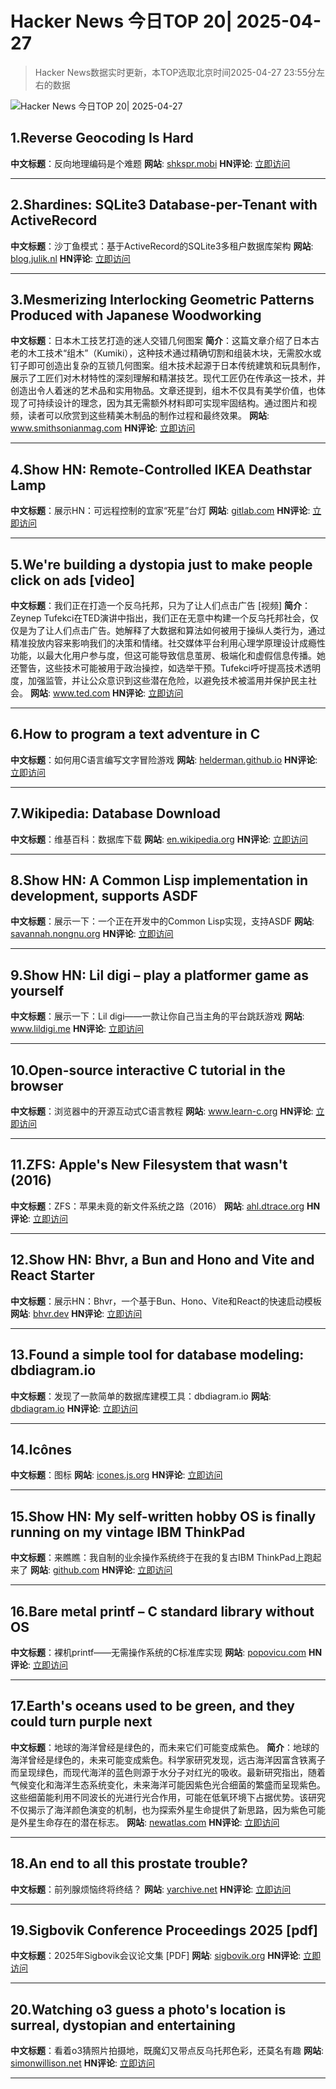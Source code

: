 # Hacker News 今日TOP 20| 2025-04-27

> Hacker News数据实时更新，本TOP选取北京时间2025-04-27 23:55分左右的数据

![Hacker News 今日TOP 20| 2025-04-27](https://img.chuhaix.com/2024/0910_imageFile-1665440404179-628424718_1725901191.png)

## 1.Reverse Geocoding Is Hard
**中文标题**：反向地理编码是个难题
**网站**:  <a href='https://shkspr.mobi/blog/2025/04/reverse-geocoding-is-hard/' target='_blank' rel='nofollow'>shkspr.mobi</a>
**HN评论**:  <a href='https://news.ycombinator.com/item?id=43812323&utm_source=www.chuhaix.com' target='_blank' rel='nofollow'>立即访问</a>

---

## 2.Shardines: SQLite3 Database-per-Tenant with ActiveRecord
**中文标题**：沙丁鱼模式：基于ActiveRecord的SQLite3多租户数据库架构
**网站**:  <a href='https://blog.julik.nl/2025/04/a-can-of-shardines' target='_blank' rel='nofollow'>blog.julik.nl</a>
**HN评论**:  <a href='https://news.ycombinator.com/item?id=43811400&utm_source=www.chuhaix.com' target='_blank' rel='nofollow'>立即访问</a>

---

## 3.Mesmerizing Interlocking Geometric Patterns Produced with Japanese Woodworking
**中文标题**：日本木工技艺打造的迷人交错几何图案
**简介**：这篇文章介绍了日本古老的木工技术“组木”（Kumiki），这种技术通过精确切割和组装木块，无需胶水或钉子即可创造出复杂的互锁几何图案。组木技术起源于日本传统建筑和玩具制作，展示了工匠们对木材特性的深刻理解和精湛技艺。现代工匠仍在传承这一技术，并创造出令人着迷的艺术品和实用物品。文章还提到，组木不仅具有美学价值，也体现了可持续设计的理念，因为其无需额外材料即可实现牢固结构。通过图片和视频，读者可以欣赏到这些精美木制品的制作过程和最终效果。
**网站**:  <a href='https://www.smithsonianmag.com/smithsonian-institution/see-the-mesmerizing-interlocking-geometric-patterns-produced-with-this-ancient-japanese-woodworking-technique-180986494/' target='_blank' rel='nofollow'>www.smithsonianmag.com</a>
**HN评论**:  <a href='https://news.ycombinator.com/item?id=43810724&utm_source=www.chuhaix.com' target='_blank' rel='nofollow'>立即访问</a>

---

## 4.Show HN: Remote-Controlled IKEA Deathstar Lamp
**中文标题**：展示HN：可远程控制的宜家“死星”台灯
**网站**:  <a href='https://gitlab.com/sephalon/deathstar_lamp' target='_blank' rel='nofollow'>gitlab.com</a>
**HN评论**:  <a href='https://news.ycombinator.com/item?id=43809841&utm_source=www.chuhaix.com' target='_blank' rel='nofollow'>立即访问</a>

---

## 5.We're building a dystopia just to make people click on ads [video]
**中文标题**：我们正在打造一个反乌托邦，只为了让人们点击广告 [视频]
**简介**：Zeynep Tufekci在TED演讲中指出，我们正在无意中构建一个反乌托邦社会，仅仅是为了让人们点击广告。她解释了大数据和算法如何被用于操纵人类行为，通过精准投放内容来影响我们的决策和情绪。社交媒体平台利用心理学原理设计成瘾性功能，以最大化用户参与度，但这可能导致信息茧房、极端化和虚假信息传播。她还警告，这些技术可能被用于政治操控，如选举干预。Tufekci呼吁提高技术透明度，加强监管，并让公众意识到这些潜在危险，以避免技术被滥用并保护民主社会。
**网站**:  <a href='https://www.ted.com/talks/zeynep_tufekci_we_re_building_a_dystopia_just_to_make_people_click_on_ads' target='_blank' rel='nofollow'>www.ted.com</a>
**HN评论**:  <a href='https://news.ycombinator.com/item?id=43812379&utm_source=www.chuhaix.com' target='_blank' rel='nofollow'>立即访问</a>

---

## 6.How to program a text adventure in C
**中文标题**：如何用C语言编写文字冒险游戏
**网站**:  <a href='https://helderman.github.io/htpataic/htpataic01.html' target='_blank' rel='nofollow'>helderman.github.io</a>
**HN评论**:  <a href='https://news.ycombinator.com/item?id=43809638&utm_source=www.chuhaix.com' target='_blank' rel='nofollow'>立即访问</a>

---

## 7.Wikipedia: Database Download
**中文标题**：维基百科：数据库下载
**网站**:  <a href='https://en.wikipedia.org/wiki/Wikipedia:Database_download' target='_blank' rel='nofollow'>en.wikipedia.org</a>
**HN评论**:  <a href='https://news.ycombinator.com/item?id=43811732&utm_source=www.chuhaix.com' target='_blank' rel='nofollow'>立即访问</a>

---

## 8.Show HN: A Common Lisp implementation in development, supports ASDF
**中文标题**：展示一下：一个正在开发中的Common Lisp实现，支持ASDF
**网站**:  <a href='https://savannah.nongnu.org/p/alisp' target='_blank' rel='nofollow'>savannah.nongnu.org</a>
**HN评论**:  <a href='https://news.ycombinator.com/item?id=43811432&utm_source=www.chuhaix.com' target='_blank' rel='nofollow'>立即访问</a>

---

## 9.Show HN: Lil digi – play a platformer game as yourself
**中文标题**：展示一下：Lil digi——一款让你自己当主角的平台跳跃游戏
**网站**:  <a href='https://www.lildigi.me/' target='_blank' rel='nofollow'>www.lildigi.me</a>
**HN评论**:  <a href='https://news.ycombinator.com/item?id=43811736&utm_source=www.chuhaix.com' target='_blank' rel='nofollow'>立即访问</a>

---

## 10.Open-source interactive C tutorial in the browser
**中文标题**：浏览器中的开源互动式C语言教程
**网站**:  <a href='https://www.learn-c.org/' target='_blank' rel='nofollow'>www.learn-c.org</a>
**HN评论**:  <a href='https://news.ycombinator.com/item?id=43809092&utm_source=www.chuhaix.com' target='_blank' rel='nofollow'>立即访问</a>

---

## 11.ZFS: Apple's New Filesystem that wasn't (2016)
**中文标题**：ZFS：苹果未竟的新文件系统之路（2016）
**网站**:  <a href='https://ahl.dtrace.org/2016/06/15/apple_and_zfs/' target='_blank' rel='nofollow'>ahl.dtrace.org</a>
**HN评论**:  <a href='https://news.ycombinator.com/item?id=43810566&utm_source=www.chuhaix.com' target='_blank' rel='nofollow'>立即访问</a>

---

## 12.Show HN: Bhvr, a Bun and Hono and Vite and React Starter
**中文标题**：展示HN：Bhvr，一个基于Bun、Hono、Vite和React的快速启动模板
**网站**:  <a href='https://bhvr.dev' target='_blank' rel='nofollow'>bhvr.dev</a>
**HN评论**:  <a href='https://news.ycombinator.com/item?id=43811016&utm_source=www.chuhaix.com' target='_blank' rel='nofollow'>立即访问</a>

---

## 13.Found a simple tool for database modeling: dbdiagram.io
**中文标题**：发现了一款简单的数据库建模工具：dbdiagram.io
**网站**:  <a href='https://dbdiagram.io' target='_blank' rel='nofollow'>dbdiagram.io</a>
**HN评论**:  <a href='https://news.ycombinator.com/item?id=43808803&utm_source=www.chuhaix.com' target='_blank' rel='nofollow'>立即访问</a>

---

## 14.Icônes
**中文标题**：图标
**网站**:  <a href='https://icones.js.org/' target='_blank' rel='nofollow'>icones.js.org</a>
**HN评论**:  <a href='https://news.ycombinator.com/item?id=43808443&utm_source=www.chuhaix.com' target='_blank' rel='nofollow'>立即访问</a>

---

## 15.Show HN: My self-written hobby OS is finally running on my vintage IBM ThinkPad
**中文标题**：来瞧瞧：我自制的业余操作系统终于在我的复古IBM ThinkPad上跑起来了
**网站**:  <a href='https://github.com/joexbayer/RetrOS-32' target='_blank' rel='nofollow'>github.com</a>
**HN评论**:  <a href='https://news.ycombinator.com/item?id=43803148&utm_source=www.chuhaix.com' target='_blank' rel='nofollow'>立即访问</a>

---

## 16.Bare metal printf – C standard library without OS
**中文标题**：裸机printf——无需操作系统的C标准库实现
**网站**:  <a href='https://popovicu.com/posts/bare-metal-printf/' target='_blank' rel='nofollow'>popovicu.com</a>
**HN评论**:  <a href='https://news.ycombinator.com/item?id=43807404&utm_source=www.chuhaix.com' target='_blank' rel='nofollow'>立即访问</a>

---

## 17.Earth's oceans used to be green, and they could turn purple next
**中文标题**：地球的海洋曾经是绿色的，而未来它们可能变成紫色。
**简介**：地球的海洋曾经是绿色的，未来可能变成紫色。科学家研究发现，远古海洋因富含铁离子而呈现绿色，而现代海洋的蓝色则源于水分子对红光的吸收。最新研究指出，随着气候变化和海洋生态系统变化，未来海洋可能因紫色光合细菌的繁盛而呈现紫色。这些细菌能利用不同波长的光进行光合作用，可能在低氧环境下占据优势。该研究不仅揭示了海洋颜色演变的机制，也为探索外星生命提供了新思路，因为紫色可能是外星生命存在的潜在标志。
**网站**:  <a href='https://newatlas.com/science/earths-oceans-used-to-be-green-and-they-could-turn-purple-next/' target='_blank' rel='nofollow'>newatlas.com</a>
**HN评论**:  <a href='https://news.ycombinator.com/item?id=43812513&utm_source=www.chuhaix.com' target='_blank' rel='nofollow'>立即访问</a>

---

## 18.An end to all this prostate trouble?
**中文标题**：前列腺烦恼终将终结？
**网站**:  <a href='https://yarchive.net/blog/prostate/' target='_blank' rel='nofollow'>yarchive.net</a>
**HN评论**:  <a href='https://news.ycombinator.com/item?id=43801906&utm_source=www.chuhaix.com' target='_blank' rel='nofollow'>立即访问</a>

---

## 19.Sigbovik Conference Proceedings 2025 [pdf]
**中文标题**：2025年Sigbovik会议论文集 [PDF]
**网站**:  <a href='https://sigbovik.org/2025/proceedings.pdf' target='_blank' rel='nofollow'>sigbovik.org</a>
**HN评论**:  <a href='https://news.ycombinator.com/item?id=43808454&utm_source=www.chuhaix.com' target='_blank' rel='nofollow'>立即访问</a>

---

## 20.Watching o3 guess a photo's location is surreal, dystopian and entertaining
**中文标题**：看着o3猜照片拍摄地，既魔幻又带点反乌托邦色彩，还莫名有趣
**网站**:  <a href='https://simonwillison.net/2025/Apr/26/o3-photo-locations/' target='_blank' rel='nofollow'>simonwillison.net</a>
**HN评论**:  <a href='https://news.ycombinator.com/item?id=43803243&utm_source=www.chuhaix.com' target='_blank' rel='nofollow'>立即访问</a>

---

